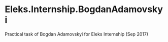 # Eleks.Internship.BogdanAdamovskyi
Practical task of Bogdan Adamovskyi for Eleks Internship (Sep 2017)

